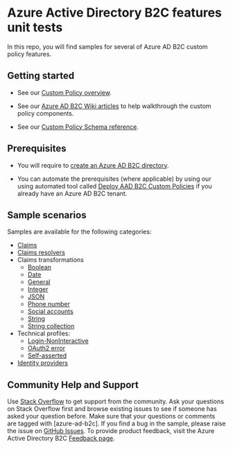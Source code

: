 # Azure Active Directory B2C features unit tests

In this repo, you will find samples for several of Azure AD B2C custom policy features.

## Getting started

- See our [Custom Policy overview](https://docs.microsoft.com/en-us/azure/active-directory-b2c/custom-policy-overview).

- See our [Azure AD B2C Wiki articles](https://azure-ad-b2c.github.io/azureadb2ccommunity.io/docs/custom-policy-concepts/) to help walkthrough the custom policy components.

- See our [Custom Policy Schema reference](https://docs.microsoft.com/en-us/azure/active-directory-b2c/trustframeworkpolicy).

## Prerequisites
- You will require to [create an Azure AD B2C directory](https://docs.microsoft.com/en-us/azure/active-directory-b2c/tutorial-create-tenant).

- You can automate the prerequisites (where applicable) by using our using automated tool called [Deploy AAD B2C Custom Policies](https://aka.ms/iefsetup) if you already have an Azure AD B2C tenant.

## Sample scenarios

Samples are available for the following categories:

- [Claims](claims)
- [Claims resolvers](claims-resolver)
- Claims transformations
  - [Boolean](claims-transformation/boolean/)
  - [Date](claims-transformation/date/)
  - [General](claims-transformation/general/)
  - [Integer](claims-transformation/integer/)
  - [JSON](claims-transformation/json/)
  - [Phone number](claims-transformation/phoneNumber/)
  - [Social accounts](claims-transformation/social/)
  - [String](claims-transformation/string/)
  - [String collection](claims-transformation/stringCollection/)
- Technical profiles:
  - [Login-NonInteractive](technical-profiles/login-NonInteractive/)
  - [OAuth2 error](technical-profiles/oauth2-error/)
  - [Self-asserted](technical-profiles/self-asserted/)
- [Identity providers](Identity-providers)

## Community Help and Support

Use [Stack Overflow](https://stackoverflow.com/questions/tagged/azure-ad-b2c) to get support from the community. Ask your questions on Stack Overflow first and browse existing issues to see if someone has asked your question before. Make sure that your questions or comments are tagged with [azure-ad-b2c].
If you find a bug in the sample, please raise the issue on [GitHub Issues](https://github.com/azure-ad-b2c/samples/issues).
To provide product feedback, visit the Azure Active Directory B2C [Feedback page](https://feedback.azure.com/d365community/forum/22920db1-ad25-ec11-b6e6-000d3a4f0789#).
